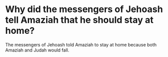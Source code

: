 # Why did the messengers of Jehoash tell Amaziah that he should stay at home?

The messengers of Jehoash told Amaziah to stay at home because both Amaziah and Judah would fall. 